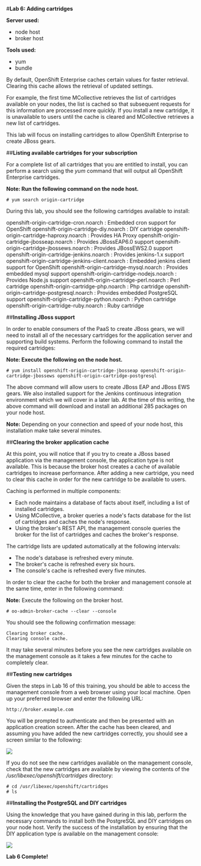 #**Lab 6: Adding cartridges**

**Server used:**

* node host
* broker host

**Tools used:**

* yum
* bundle

By default, OpenShift Enterprise caches certain values for faster retrieval. Clearing this cache allows the retrieval of updated settings.

For example, the first time MCollective retrieves the list of cartridges available on your nodes, the list is cached so that subsequent requests for this information are processed more quickly. If you install a new cartridge, it is unavailable to users until the cache is cleared and MCollective retrieves a new list of cartridges. 

This lab will focus on installing cartridges to allow OpenShift Enterprise to create JBoss gears.

##**Listing available cartridges for your subscription**

For a complete list of all cartridges that you are entitled to install,  you can perform a search using the *yum* command that will output all OpenShift Enterprise cartridges.

**Note:  Run the following command on the node host.**

	# yum search origin-cartridge

During this lab, you should see the following cartridges available to install:

openshift-origin-cartridge-cron.noarch : Embedded cron support for OpenShift
openshift-origin-cartridge-diy.noarch : DIY cartridge
openshift-origin-cartridge-haproxy.noarch : Provides HA Proxy
openshift-origin-cartridge-jbosseap.noarch : Provides JBossEAP6.0 support
openshift-origin-cartridge-jbossews.noarch : Provides JBossEWS2.0 support
openshift-origin-cartridge-jenkins.noarch : Provides jenkins-1.x support
openshift-origin-cartridge-jenkins-client.noarch : Embedded jenkins client support for OpenShift
openshift-origin-cartridge-mysql.noarch : Provides embedded mysql support
openshift-origin-cartridge-nodejs.noarch : Provides Node.js support
openshift-origin-cartridge-perl.noarch : Perl cartridge
openshift-origin-cartridge-php.noarch : Php cartridge
openshift-origin-cartridge-postgresql.noarch : Provides embedded PostgreSQL support
openshift-origin-cartridge-python.noarch : Python cartridge
openshift-origin-cartridge-ruby.noarch : Ruby cartridge

##**Installing JBoss support**

In order to enable consumers of the PaaS to create JBoss gears, we will need to install all of the necessary cartridges for the application server and supporting build systems.  Perform the following command to install the required cartridges:

**Note:  Execute the following on the node host.**

	# yum install openshift-origin-cartridge-jbosseap openshift-origin-cartridge-jbossews openshift-origin-cartridge-postgresql
	
The above command will allow users to create JBoss EAP and JBoss EWS gears.  We also installed support for the Jenkins continuous integration environment which we will cover in a later lab.  At the time of this writing, the above command will download and install an additional 285 packages on your node host.

**Note:** Depending on your connection and speed of your node host, this installation make take several minutes.  

##**Clearing the broker application cache**

At this point, you will notice that if you try to create a JBoss based application via the management console, the application type is not available.  This is because the broker host creates a cache of available cartridges to increase performance.  After adding a new cartridge, you need to clear this cache in order for the new cartridge to be available to users.

Caching is performed in multiple components:

* Each node maintains a database of facts about itself, including a list of installed cartridges.
* Using MCollective, a broker queries a node's facts database for the list of cartridges and caches the node's response.
* Using the broker's REST API, the management console queries the broker for the list of cartridges and caches the broker's response.

The cartridge lists are updated automatically at the following intervals:

* The node's database is refreshed every minute.
* The broker's cache is refreshed every six hours.
* The console's cache is refreshed every five minutes.

In order to clear the cache for both the broker and management console at the same time, enter in the following command:

**Note:** Execute the following on the broker host.

	# oo-admin-broker-cache --clear --console
	
You should see the following confirmation message:

	Clearing broker cache.
	Clearing console cache.
	
It may take several minutes before you see the new cartridges available on the management console as it takes a few minutes for the cache to completely clear.

##**Testing new cartridges**

Given the steps in Lab 16 of this training, you should be able to access the management console from a web browser using your local machine.  Open up your preferred browser and enter the following URL:

	http://broker.example.com
	
You will be prompted to authenticate and then be presented with an application creation screen.  After the cache has been cleared, and assuming you have added the new cartridges correctly, you should see a screen similar to the following:

![](http://training-onpaas.rhcloud.com/ose2/addCartridgeWebConsole.png)

If you do not see the new cartridges available on the management console, check that the new cartridges are available by viewing the contents of the */usr/libexec/openshift/cartridges* directory:

	# cd /usr/libexec/openshift/cartridges
	# ls
	
##**Installing the PostgreSQL and DIY cartridges**

Using the knowledge that you have gained during in this lab, perform the necessary commands to install both the PostgreSQL and DIY cartridges on your node host.  Verify the success of the installation by ensuring that the DIY application type is available on the management console:

![](http://training.runcloudrun.com/images/console-diy.png)


**Lab 6 Complete!**
<!--BREAK-->
